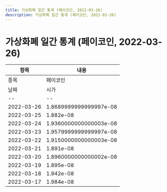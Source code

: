 ```yaml
---
title: 가상화폐 일간 통계 (페이코인, 2022-03-26)
description: 가상화폐 일간 통계 (페이코인, 2022-03-26)
---
```


가상화폐 일간 통계 (페이코인, 2022-03-26)
===

|항목|내용|
|--|--|
|종목|페이코인||마켓|BTC-PCI||종류|일 단위 캔들||기간|2022-03-17T09:00:00 - 2022-03-26T09:00:00|
|날짜|시가|저가|고가|종가|비고|
|--|--|--|--|--|--|
|2022-03-26|1.8689999999999997e-08|1.836e-08|1.8689999999999997e-08|1.86e-08|    |
|2022-03-25|1.882e-08|1.834e-08|1.911e-08|1.8700000000000002e-08|    |
|2022-03-24|1.9360000000000003e-08|1.879e-08|1.96e-08|1.882e-08|    |
|2022-03-23|1.9579999999999997e-08|1.9089999999999998e-08|1.978e-08|1.9360000000000003e-08|    |
|2022-03-22|1.9150000000000003e-08|1.8859999999999998e-08|2.046e-08|1.9579999999999997e-08|    |
|2022-03-21|1.891e-08|1.878e-08|1.964e-08|1.9150000000000003e-08|    |
|2022-03-20|1.8960000000000002e-08|1.883e-08|1.955e-08|1.8899999999999997e-08|    |
|2022-03-19|1.895e-08|1.8770000000000002e-08|1.962e-08|1.8960000000000002e-08|    |
|2022-03-18|1.942e-08|1.879e-08|1.968e-08|1.895e-08|    |
|2022-03-17|1.984e-08|1.884e-08|1.9979999999999998e-08|1.942e-08|    |
